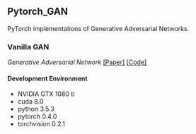## Pytorch_GAN
PyTorch implementations of Generative Adversarial Networks.



### Vanilla GAN
_Generative Adversarial Network_
[[Paper]](https://arxiv.org/abs/1406.2661) [[Code]](VanillaGAN/model.py)


#### Development Environment
* NVIDIA GTX 1080 ti
* cuda 8.0
* python 3.5.3
* pytorch 0.4.0
* torchvision 0.2.1


